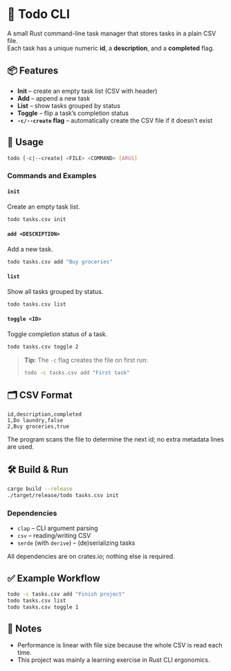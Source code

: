 # 📝 Todo CLI

A small Rust command-line task manager that stores tasks in a plain CSV file.  
Each task has a unique numeric **id**, a **description**, and a **completed** flag.

## 📦 Features
- **Init** – create an empty task list (CSV with header)  
- **Add** – append a new task  
- **List** – show tasks grouped by status  
- **Toggle** – flip a task’s completion status  
- **`-c/--create` flag** – automatically create the CSV file if it doesn’t exist  

## 🚀 Usage
```bash
todo [-c|--create] <FILE> <COMMAND> [ARGS]
```

### Commands and Examples

#### `init`
Create an empty task list.
```bash
todo tasks.csv init
```

#### `add <DESCRIPTION>`
Add a new task.
```bash
todo tasks.csv add "Buy groceries"
```

#### `list`
Show all tasks grouped by status.
```bash
todo tasks.csv list
```

#### `toggle <ID>`
Toggle completion status of a task.
```bash
todo tasks.csv toggle 2
```

> **Tip:** The `-c` flag creates the file on first run:
> ```bash
> todo -c tasks.csv add "First task"
> ```

## 🗂 CSV Format
```csv
id,description,completed
1,Do laundry,false
2,Buy groceries,true
```
The program scans the file to determine the next id; no extra metadata lines are used.

## 🛠 Build & Run
```bash
cargo build --release
./target/release/todo tasks.csv init
```

### Dependencies
- `clap` – CLI argument parsing  
- `csv` – reading/writing CSV  
- `serde` (with `derive`) – (de)serializing tasks  

All dependencies are on crates.io; nothing else is required.

## ✅ Example Workflow
```bash
todo -c tasks.csv add "Finish project"
todo tasks.csv list
todo tasks.csv toggle 1
```

## 📎 Notes
- Performance is linear with file size because the whole CSV is read each time.  
- This project was mainly a learning exercise in Rust CLI ergonomics.
